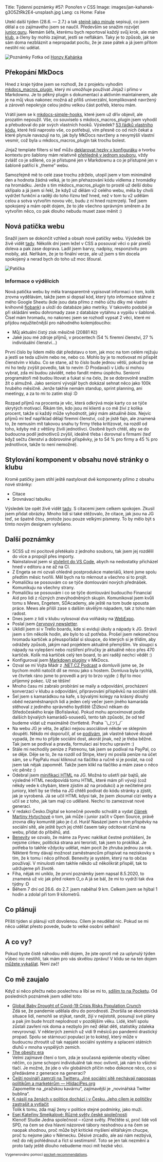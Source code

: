 Title: Týdenní poznámky #57: Ponořen v CSS
Image: images/jan-kahanek-g3O5ZtRk2E4-unsplash.jpg
Lang: cs
Home: False


Utekl další týden (28.6. — 2.7.) a tak [stejně jako minule]({filename}/2021-06-25_tydenni-poznamky-56-bootstrap-a-namluvy-s-firmami.md) sepisuji, co jsem dělal a co zajímavého jsem se naučil. Především se snažím rozvíjet [junior.guru](https://junior.guru/). Nemám šéfa, kterému bych reportoval každý svůj krok, ale mám [klub](https://junior.guru/club/), a členy by mohlo zajímat, jestli se neflákám. Taky je to způsob, jak se sám doma nezbláznit a nepropadat pocitu, že je zase pátek a já jsem přitom nestihl nic udělat.

![Poznámky]({static}/images/jan-kahanek-g3O5ZtRk2E4-unsplash.jpg)
Fotka od [Honzy Kahánka](https://unsplash.com/@honza_kahanek)


## Překopání MkDocs

Hned z kraje týdne jsem se rozhodl, že z projektu vyhodím [mkdocs_macros_plugin](https://github.com/fralau/mkdocs_macros_plugin), který mi umožňuje používat Jinja2 i přímo v Markdownu. Je to pěkný plugin s dokumentací a aktivním maintainerem, ale je na můj vkus nakonec možná až příliš univerzální, komplikovaně navržený a zároveň nepokryje celou jednu velkou část potřeb, kterou mám.

Vrátil jsem se k [mkdocs-simple-hooks](https://github.com/aklajnert/mkdocs-simple-hooks), které jsem už dřív objevil, ale prozatím nepoužil. Vše, co souviselo s mkdocs_macros_plugin jsem vyhodil a přebudoval do pár svých vlastních hooků. Výsledek? [53 řádků vlastního kódu](https://github.com/honzajavorek/junior.guru/blob/94f994af55f9846b8509b18993c8bf1ea98ffb1a/juniorguru/mkdocs/hooks.py), které řeší naprosto vše, co potřebuji, vím přesně co od nich čekat a které plynule navazují na to, jak byly MkDocs navrženy a nevymýšlí vlastní vesmír, což byla u mkdocs_macros_plugin tak trochu bolest.

Jinja2 template filters si teď můžu [deklarovat hezky v konfiguráku](https://github.com/honzajavorek/junior.guru/blob/94f994af55f9846b8509b18993c8bf1ea98ffb1a/juniorguru/mkdocs/mkdocs.yml#L32) a tvorbu kontextu pro šablony mám relativně [přehledně v jednom souboru](https://github.com/honzajavorek/junior.guru/blob/94f994af55f9846b8509b18993c8bf1ea98ffb1a/juniorguru/mkdocs/context.py), vždy zvlášť co je sdílené, co je přístupné jen v Markdownu a co je přístupné jen v šabloně patřící k „theme“ webu.

Samozřejmě mě to celé zase trochu zdrželo, utopil jsem v tom minimálně den a hodnota žádná velká, je to jen přehazování kódu vidlema z hromádky na hromádku. Jenže s tím mkdocs_macros_plugin to prostě už delší dobu skřípalo a já jsem si řekl, že když už dělám v2 celého webu, měla by chvíli vydržet funkční a raději do toho říznu teď hned, než v tom tu v2 udělám celou a sotva vytvořím novou věc, budu z ní hned rozmrzelý. Teď jsem spokojený a mám opět dojem, že to jde všechno správným směrem a že vytvořím něco, co pak dlouho nebudu muset zase měnit :)


## Nová patička webu

Snažil jsem se dokončit vzhled a obsah nové patičky webu. Výsledek lze živě vidět [tady](https://junior.guru/club2/). Několik dní jsem ležel v CSS a posouval věci o pár pixelů doleva a pak zase doprava. Ladil jsem barvy, nadpisy, responzivitu pro mobily, atd. Neříkám, že je to finální verze, ale už jsem s tím docela spokojený a nerad bych do toho už moc šťoural.

![Patička]({static}/images/footer.png)


### Informace o výdělcích

Nová patička webu by měla transparentně vypisovat informaci o tom, kolik zrovna vydělávám, takže jsem si dopsal kód, který tyto informace stáhne z mého Google Sheetu (kde jsou data přímo z mého účtu díky mé vlastní knihovně [fiobank](https://github.com/honzajavorek/fiobank)) a uloží do databáze jako metriky. V takovéto podobě je při skládání webu dohromady zase z databáze vytáhnu a vypíšu v šabloně. Čísel mám hromadu, no nakonec jsem se rozhodl vypsat 2 věci, které mi přijdou nejužitečnější pro náhodného kolemjdoucího:

- Můj aktuální čistý zisk měsíčně (20881 Kč)
- Jaké jsou mé zdroje příjmů, v procentech (54 % firemní členství, 27 % individuální členství…)

První číslo by lidem mělo dát představu o tom, jak moc na tom celém rejžuju a jestli se teda uživím nebo ne, nebo co. Mohlo by je to motivovat mi přispět členstvím v klubu. Co se stane, až to číslo bude jednou větší, pokud by se mi ho tedy zvýšit povedlo, tak to nevím :D Prodavači v Lidlu si mohou vybrat, zda mi budou závidět, nebo fandit mému úspěchu. Seniorní programátoři mě budou litovat a ťukat si na čelo, že se dobrovolně snažím žít o almužně. Jako seniorní vývojář bych dokázal sehnat něco jako 100k hrubého měsíčně. Jenže takhle nemám standup, sprint planning, ani meetingy, a za to mi to zatím stojí :D

Rozpad příjmů na procenta je věc, která odkrývá moje karty co se týče skrytých motivací. Říkám tím, kdo jsou mí klienti a co mě živí z kolika procent, takže si každý může vyhodnotit, jaký mám aktuálně _bias_. Nejvíc příjmů mi teď například dělají firemní členství, což je jistě fajn, ale znamená to, že nemusím mít takovou snahu ty firmy třeba kritizovat, na rozdíl od toho, kdyby mě z většiny živili jednotlivci. Osobně bych chtěl, aby se do budoucna podíl jednotlivců zvýšil, ideálně třeba i dorovnal s firmami (teď když sečtu členství a dobrovolné příspěvky, je to 54 % pro firmy a 45 % pro jednotlivce, takže to není nemožné).


## Stylování komponent v obsahu nové stránky o klubu

Kromě patičky jsem stihl ještě nastylovat dvě komponenty přímo z obsahu nové stránky:

- Citace
- Srovnávací tabulku

Výsledek lze opět živě vidět [tady](https://junior.guru/club2/). S citacemi jsem celkem spokojen. Zkusil jsem přidat obrázky. Mnoho lidí si také stěžovalo, že citace, jak jsou na JG teď, se špatně čtou, protože jsou pouze velkými písmeny. To by mělo být s tímto novým designem vyřešeno.


## Další poznámky

- SCSS už mi pocitově přetékalo z jednoho souboru, tak jsem jej rozdělil do více a propojil přes importy.
- Nainstaloval jsem si [stylelint do VS Code](https://github.com/stylelint/vscode-stylelint), abych na nedostatky přicházel hned v editoru a ne až na CI.
- Z Engeta se mi ozvali ohledně postprodukce materiálů, které jsme spolu předtím měsíc tvořili. Měl bych na to mkrnout a všechno si to projít.
- Pomaličku se posouvám co se týče domlouvání nových přednášek. Komunikuju na všechny strany.
- Pomaličku se posouvám i co se týče domlouvání budoucího Financial Aid pro lidi z různých znevýhodněných skupin. Komunikoval jsem kvůli tomu s Mews, Engetem, SDAcademy, ale ještě na tom bude spousta práce. Mews ale přišli zase s dalším skvělým nápadem, tak z toho mám radost.
- Dnes jsem z lidí v klubu vylosoval dva volňásky na [WebExpo](https://www.webexpo.net).
- Poslal jsem [červnový newsletter](https://us3.campaign-archive.com/?u=7d3f89ef9b2ed953ddf4ff5f6&id=3c16672ca8).
- Uklidil jsem si v Trello boardu, kde si eviduji úkoly a nápady k JG. Strávil jsem s tím několik hodin, ale bylo to už potřeba. Prošel jsem nekonečnou hromadu kartiček a přeuspořádal si sloupce, do kterých si je třídím, aby odrážely způsob, jakým nad projektem aktuálně přemýšlím. Ve sloupci s nápady na vylepšení nebo rozšíření příručky je aktuálně něco přes 470 kartiček. Kolik má kartiček celý ten board, to ani raději nechci vědět :)
- Konfiguroval jsem [Markdown pluginy](https://python-markdown.github.io/extensions/#officially-supported-extensions) v MkDocs.
- Ozval se mi Vojta Mádr z [.NET.CZ Podcast](https://www.dotnetpodcast.cz/) a domluvili jsme se, že bychom mohli natočit díl se mnou jako s hostem. Domluva byla rychlá, ve čtvrtek ráno jsme to provedli a prý to brzo vyjde :) Byl to moc příjemný pokec. Už se těším!
- Mnoho času mi zabralo probírání se maily a odpovídání, procházení konverzací v klubu a odpovídání, připravování příspěvků na sociální sítě.
- Šel jsem s kamarádkou na kafe, s bývalými kolegy na krásný dlouhý oběd nezaměstnaných lidí a jeden celý večer jsem jiného kamaráda stěhoval z jediného správného bydliště (Žižkov) někam do Středočeského kraje (Bořislavka). Pokud mohu aproximovat podle dalších bývalých kamarádů-sousedů, tento tah způsobí, že od teď budeme vídat už maximálně čtvrtletně. Praha ¯\\\_(ツ)\_/¯
- Na webu JG je věta, že ajťáci nejsou asociálové někde ve sklepním doupěti. Někdo mi doporučil, ať se [podívám](https://www.youtube.com/watch?v=xg7xv6adtmI), jak vlastně takové doupě vypadá, že mu to přijde sociální dost, akorát jinak, než je třeba běžné. Tak jsem se podíval a pravda, formulaci asi trochu upravím :)
- Stále mi nechodily peníze z Patreonu, tak jsem se podíval na PayPal, co se děje. Děje se to, že na rozdíl od Stripe, který mi posílá peníze na účet sám, se u PayPalu musí kliknout na tlačítko a ručně si je poslat, na což jsem tak nějak zapomněl. Takže jsem klikl na tlačítko a mám zase o něco víc pěněz :)
- Odebral jsem [minifikaci HTML](https://www.npmjs.com/package/gulp-html-minifier) na JG. Možná to ušetří pár bajtů, ale výsledné HTML neodpovídá tomu HTML, které mám při vývoji (což někdy vede k chybám, které zjistím až na produkci) a je nečitelné pro juniory, kteří by se třeba na JG chtěli podívat do kódu stránky a zjistit, jak je vyrobená. Já se učil HTML kdysi tak, že jsem zkoumal cizí weby a učil se z toho, jak tam mají co udělané. Nechci to zamezovat nové generaci.
- V redakci Česko.Digital se konečně povedlo schválit a vydat [článek Martiny Hytychové](https://blog.cesko.digital/2021/06/zkuste-open-source) o tom, jak může i junior začít v Open Source, právě zrovna díky komunitě jako je č.d. Hurá! Nasázel jsem o tom příspěvky na sociální sítě, ale ještě bych jej chtěl časem taky odcitovat různě na webu, přidat do příběhů, atd.
- [Benevity](https://www.benevity.com/) se ozvalo, že máme za Pyvec naklikat čestné prohlášení, že nejsme církev, politická strana ani teroristi, tak jsem to proklikal. Je potřeba to takhle vždycky udělat, mám pocit že zhruba jednou za rok. Některé firmy dávají možnost zaměstnancům přispívat na neziskovky s tím, že k tomu i něco přihodí. Benevity je systém, který na to občas používají. V minulosti nám takhle někdo už několikrát přispěl, tak to udržujeme při životě.
- Fíha, nějak mi uniklo, že první poznámky jsem napsal 8.5.2020, to znamená už víc jak před rokem O_o A já se bál, že mi to vydrží tak dva týdny :D
- Během 7 dní od 26.6. do 2.7. jsem naběhal 9 km. Celkem jsem se hýbal 1 hodin a zdolal při tom 9 kilometrů.


## Co plánuji

Příští týden si plánuji vzít dovolenou. Cílem je neudělat nic. Pokud se mi něco udělat přesto povede, bude to velké osobní selhání!


## A co vy?

Pokud byste čistě náhodou měli dojem, že jste oproti mě za uplynulý týden vůbec nic nestihli, tak mám pro vás skvělou zprávu! V klidu se na ten dojem [můžete vykašlat]({filename}/2020-06-04_neni-to-zavod.md). Není zač!


## Co mě zaujalo

Když si něco přečtu nebo poslechnu a líbí se mi to, [sdílím to na Pocketu](https://getpocket.com/@honzajavorek). Od posledních poznámek jsem sdílel toto:

- [Global Baby Drought of Covid-19 Crisis Risks Population Crunch](https://getpocket.com/redirect?&url=https%3A%2F%2Fwww.bloomberg.com%2Fnews%2Farticles%2F2021-03-14%2Fglobal-baby-drought-of-covid-19-crisis-risks-population-crunch&h=9d5e6e70eed57bbb517b70a128292f444f548cd28f0ecccb0a4f464a816578a3)<br>Zdá se, že pandemie udělala díru do porodnosti. Zhoršila se ekonomická situace lidí, nemohli se stýkat, randit, žijí v nejistotě, posunují své plány a pak jim bude hrozit neplodnost v pozdějším věku. Lidé, kteří spolu zůstali zavření rok doma a nezbylo jim než dělat děti, statistiky zdaleka nevyrovnají. V některých zemích už vidí 9 měsíců po pandemii drastický propad. Spolu se stárnoucí populací je to koktejl, který může v budoucnu zhroutit už tak napjaté sociální systémy a splacení státních dluhů v mnoha vyspělých zemích.
- [The obesity era](https://getpocket.com/redirect?&url=https%3A%2F%2Faeon.co%2Fessays%2Fblaming-individuals-for-obesity-may-be-altogether-wrong&h=51c467ae2febbb12b074c2b203565cc45b79a6d6739422a28df033fad5a99fcf)<br>Velmi zajímavé čtení o tom, zda je současná epidemie obezity vůbec něčím, co jsme schopni individuálně tak moc ovlivnit, jak nám to všichni tlačí. Je možné, že jde o vliv globálních příčin nebo dokonce něco, co si předáváme z generace na generaci?
- [Čeští novináři zamrzli na Twitteru. Jiné sociální sítě nechávají napospas politikům a marketérům — HlídacíPes.org](https://getpocket.com/redirect?&url=https%3A%2F%2Fhlidacipes.org%2Fcesti-novinari-zamrzli-na-twitteru-jine-socialni-site-nechavaji-napospas-politikum-a-marketerum%2F&h=32b65a4c7a03ff1f1958c40423623bda5b601b014fbe136cedfacb2899e88333)<br>Zapomeňte na „pražskou kavárnu“, zajímavější je „novinářská Twitter bublina“.
- [K násilí na ženách v politice dochází i v Česku. Jeho cílem je političky zastrašit a vytlačit](https://getpocket.com/redirect?&url=https%3A%2F%2Fa2larm.cz%2F2021%2F06%2Fk-nasili-na-zenach-v-politice-dochazi-i-v-cesku-jeho-cilem-je-politicky-zastrasit-a-vytlacit%2F&h=73b3f9be57c752b1bea26359d8edc8444af7f04febff143d5ad72c421ca928ca)<br>Tolik k tomu, zda mají ženy v politice stejné podmínky, jako muži.
- [Esej Kateřiny Smejkalové: Různé světy české společnosti](https://getpocket.com/redirect?&url=https%3A%2F%2Fwww.novinky.cz%2Fkultura%2Fsalon%2Fclanek%2Fesej-kateriny-smejkalove-ruzne-svety-ceske-spolecnosti-40364443&h=172ac3603c472ddc6af4c7df5700265e4d7eb38e9ce3179ed1029dd38131822e)<br>Klenot! Studie Jedna společnost – různé světy. Přečtěte si, proč lidé volí SPD, na čem se dva hlavní názorové tábory neshodnou a na čem se naopak shodnou, proč může být kritické myšlení elitářským chucpe, proč tu nejsme jako v Německu. Děsivé zrcadlo, ale asi nám nezbývá, než do něj pohlédnout a říct si sestimsmiř. Toto se jen tak nezmění a proto tady ještě dlouho nebudeme moci mít hezké věci.

<small>Vygenerováno pomocí <a href="https://pypi.org/project/pocket-recommendations/">pocket-recommendations</a>.</small>
